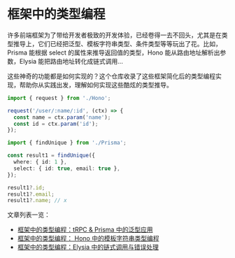 # 框架中的类型编程

许多前端框架为了带给开发者极致的开发体验，已经卷得一去不回头，尤其是在类型推导上，它们已经把泛型、模板字符串类型、条件类型等等玩出了花。比如，Prisma 能根据 select 的属性来推导返回值的类型，Hono 能从路由地址解析出参数，Elysia 能把路由地址转化成链式调用...

这些神奇的功能都是如何实现的？这个仓库收录了这些框架简化后的类型编程实现，帮助你从实践出发，理解如何实现这些酷炫的类型推导。

```typescript
import { request } from './Hono';

request('/user/:name/:id', (ctx) => {
  const name = ctx.param('name');
  const id = ctx.param('id');
});
```

```typescript
import { findUnique } from './Prisma';

const result1 = findUnique({
  where: { id: 1 },
  select: { id: true, email: true },
});

result1?.id;
result1?.email;
result1?.name; // x
```

文章列表一览：

- [框架中的类型编程：tRPC & Prisma 中的泛型应用](https://linbudu.gitbook.io/spaces/typescript-in-deep/kuang-jia-zhong-de-lei-xing-bian-cheng-trpc-prisma-zhong-de-fan-xing-ying-yong)
- [框架中的类型编程： Hono 中的模板字符串类型编程](https://linbudu.gitbook.io/spaces/typescript-in-deep/kuang-jia-zhong-de-lei-xing-bian-cheng-hono-zhong-de-mo-ban-zi-fu-chuan-lei-xing-bian-cheng)
- [框架中的类型编程：Elysia 中的链式调用与错误处理](https://linbudu.gitbook.io/spaces/typescript-in-deep/kuang-jia-zhong-de-lei-xing-bian-cheng-san-elysiajs-de-lian-shi-tiao-yong-yu-cuo-wu-chu-li)
